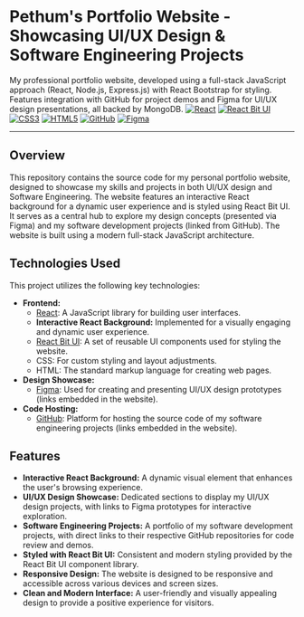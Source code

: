# Pethum's Portfolio Website - Showcasing UI/UX Design & Software Engineering Projects
My professional portfolio website, developed using a full-stack JavaScript approach (React, Node.js, Express.js) with React Bootstrap for styling. Features integration with GitHub for project demos and Figma for UI/UX design presentations, all backed by MongoDB.
[![React](https://img.shields.io/badge/React-%2320232A.svg?style=for-the-badge&logo=react&logoColor=%2361DAFB)](https://react.dev/)
[![React Bit UI](https://img.shields.io/badge/React_Bit_UI-%23f5f5f5.svg?style=for-the-badge&logo=bit&logoColor=%23000)](https://bit.dev/)
[![CSS3](https://img.shields.io/badge/CSS3-%231572B6.svg?style=for-the-badge&logo=css3&logoColor=white)](https://www.w3.org/Style/CSS/)
[![HTML5](https://img.shields.io/badge/HTML5-%23E34F26.svg?style=for-the-badge&logo=html5&logoColor=white)](https://developer.mozilla.org/en-US/docs/Web/HTML)
[![GitHub](https://img.shields.io/badge/GitHub-%23181717.svg?style=for-the-badge&logo=github&logoColor=white)](https://github.com/)
[![Figma](https://img.shields.io/badge/Figma-%23F24E1E.svg?style=for-the-badge&logo=figma&logoColor=white)](https://www.figma.com/)

---

## Overview

This repository contains the source code for my personal portfolio website, designed to showcase my skills and projects in both UI/UX design and Software Engineering. The website features an interactive React background for a dynamic user experience and is styled using React Bit UI. It serves as a central hub to explore my design concepts (presented via Figma) and my software development projects (linked from GitHub). The website is built using a modern full-stack JavaScript architecture.

## Technologies Used

This project utilizes the following key technologies:

* **Frontend:**
    * [React](https://react.dev/): A JavaScript library for building user interfaces.
    * **Interactive React Background:** Implemented for a visually engaging and dynamic user experience.
    * [React Bit UI](https://bit.dev/): A set of reusable UI components used for styling the website.
    * CSS: For custom styling and layout adjustments.
    * HTML: The standard markup language for creating web pages.
* **Design Showcase:**
    * [Figma](https://www.figma.com/): Used for creating and presenting UI/UX design prototypes (links embedded in the website).
* **Code Hosting:**
    * [GitHub](https://github.com//): Platform for hosting the source code of my software engineering projects (links embedded in the website).

## Features

* **Interactive React Background:** A dynamic visual element that enhances the user's browsing experience.
* **UI/UX Design Showcase:** Dedicated sections to display my UI/UX design projects, with links to Figma prototypes for interactive exploration.
* **Software Engineering Projects:** A portfolio of my software development projects, with direct links to their respective GitHub repositories for code review and demos.
* **Styled with React Bit UI:** Consistent and modern styling provided by the React Bit UI component library.
* **Responsive Design:** The website is designed to be responsive and accessible across various devices and screen sizes.
* **Clean and Modern Interface:** A user-friendly and visually appealing design to provide a positive experience for visitors.






